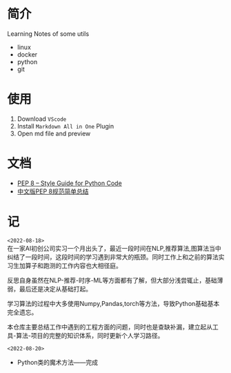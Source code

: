 # 简介
Learning Notes of some utils
- linux
- docker
- python
- git

# 使用
1. Download `VScode`
2. Install `Markdown All in One` Plugin  
3. Open md file and preview

# 文档 

- [PEP 8 – Style Guide for Python Code](https://peps.python.org/pep-0008/)
- [中文版PEP 8规范简单总结](https://zhuanlan.zhihu.com/p/110405756)

# 记

`<2022-08-18>`     
在一家AI初创公司实习一个月出头了，最近一段时间在NLP,推荐算法,图算法当中纠结了一段时间，这段时间的学习遇到非常大的瓶颈。同时工作上和之前的算法实习生加算子和跑测的工作内容也大相径庭。

反思自身虽然在NLP-推荐-时序-ML等方面都有了解，但大部分浅尝辄止，基础薄弱，最后还是决定从基础打起。

学习算法的过程中大多使用Numpy,Pandas,torch等方法，导致Python基础基本完全遗忘。    

本仓库主要总结工作中遇到的工程方面的问题，同时也是查缺补漏，建立起从工具-算法-项目的完整的知识体系，同时更新个人学习路径。

`<2022-08-20>`      
- Python类的魔术方法——完成




